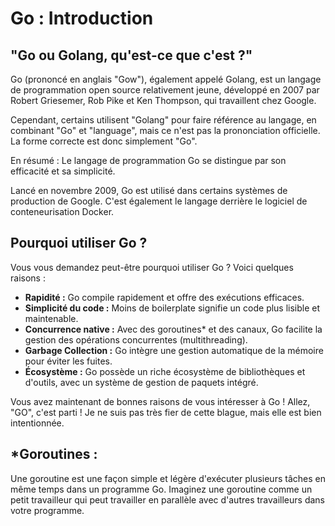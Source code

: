 # Go : Introduction

## "Go ou Golang, qu'est-ce que c'est ?"

Go (prononcé en anglais "Gow"), également appelé Golang, est un langage de programmation open source relativement jeune, développé en 2007 par Robert Griesemer, Rob Pike et Ken Thompson, qui travaillent chez Google.

Cependant, certains utilisent "Golang" pour faire référence au langage, en combinant "Go" et "language", mais ce n'est pas la prononciation officielle. La forme correcte est donc simplement "Go".

En résumé : Le langage de programmation Go se distingue par son efficacité et sa simplicité.

Lancé en novembre 2009, Go est utilisé dans certains systèmes de production de Google. C'est également le langage derrière le logiciel de conteneurisation Docker.

## Pourquoi utiliser Go ?

Vous vous demandez peut-être pourquoi utiliser Go ? Voici quelques raisons :

- **Rapidité :** Go compile rapidement et offre des exécutions efficaces.
- **Simplicité du code :** Moins de boilerplate signifie un code plus lisible et maintenable.
- **Concurrence native :** Avec des goroutines* et des canaux, Go facilite la gestion des opérations concurrentes (multithreading).
- **Garbage Collection :** Go intègre une gestion automatique de la mémoire pour éviter les fuites.
- **Écosystème :** Go possède un riche écosystème de bibliothèques et d'outils, avec un système de gestion de paquets intégré.

Vous avez maintenant de bonnes raisons de vous intéresser à Go ! Allez, "GO", c'est parti ! Je ne suis pas très fier de cette blague, mais elle est bien intentionnée.


## *Goroutines : 
 Une goroutine est une façon simple et légère d'exécuter plusieurs tâches en même temps dans un programme Go. Imaginez une goroutine comme un petit travailleur qui peut travailler en parallèle avec d'autres travailleurs dans votre programme.